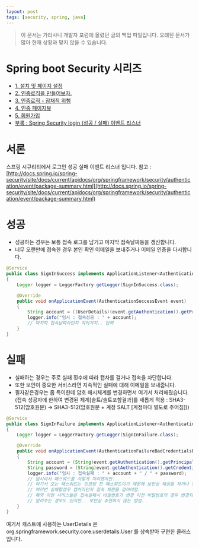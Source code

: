 ```yaml
---
layout: post
tags: [security, spring, java]
---
```


> 이 문서는 가리사니 개발자 포럼에 올렸던 글의 백업 파일입니다.
오래된 문서가 많아 현재 상황과 맞지 않을 수 있습니다.


# Spring boot Security 시리즈
- [1. 설치 및 페이지 설정](/2016/07/24/%EB%B0%B1%EC%97%85-%EA%B0%80%EB%A6%AC%EC%82%AC%EB%8B%88-Spring-boot-Security-1.-%EC%84%A4%EC%B9%98-%EB%B0%8F-%ED%8E%98%EC%9D%B4%EC%A7%80-%EC%84%A4%EC%A0%95.html)
- [2. 인증로직을 만들어보자.](/2016/07/25/%EB%B0%B1%EC%97%85-%EA%B0%80%EB%A6%AC%EC%82%AC%EB%8B%88-Spring-boot-Security-2.-%EC%9D%B8%EC%A6%9D-%EB%A1%9C%EC%A7%81%EC%9D%84-%EB%A7%8C%EB%93%A4%EC%96%B4%EB%B3%B4%EC%9E%90/html)
- [3. 인증로직 - 잠재적 위험](/2016/07/25/%EB%B0%B1%EC%97%85-%EA%B0%80%EB%A6%AC%EC%82%AC%EB%8B%88-Spring-boot-Security-3.-%EC%9D%B8%EC%A6%9D%EB%A1%9C%EC%A7%81-%EC%9E%A0%EC%9E%AC%EC%A0%81-%EC%9C%84%ED%97%98.html)
- [4. 인증 페이지뷰](/2016/07/26/%EB%B0%B1%EC%97%85-%EA%B0%80%EB%A6%AC%EC%82%AC%EB%8B%88-Spring-boot-Security-4.-%EC%9D%B8%EC%A6%9D-%ED%8E%98%EC%9D%B4%EC%A7%80%EB%B7%B0.html)
- [5. 회원가입](/2016/07/26/%EB%B0%B1%EC%97%85-%EA%B0%80%EB%A6%AC%EC%82%AC%EB%8B%88-Spring-boot-Security-5.-%ED%9A%8C%EC%9B%90%EA%B0%80%EC%9E%85.html)
- [부록 : Spring Security login (성공 / 실패) 이벤트 리스너 ](/2016/09/03/%EB%B0%B1%EC%97%85-%EA%B0%80%EB%A6%AC%EC%82%AC%EB%8B%88-Spring-Security-login-(%EC%84%B1%EA%B3%B5-%EC%8B%A4%ED%8C%A8)-%EC%9D%B4%EB%B2%A4%ED%8A%B8-%EB%A6%AC%EC%8A%A4%EB%84%88.html)


# 서론
스프링 시큐리티에서 로그인 성공 실패 이벤트 리스너 입니다.
참고 :
[http://docs.spring.io/spring-security/site/docs/current/apidocs/org/springframework/security/authentication/event/package-summary.html](http://docs.spring.io/spring-security/site/docs/current/apidocs/org/springframework/security/authentication/event/package-summary.html)


# 성공
- 성공하는 경우는 보통 접속 로그를 남기고 마지막 접속날짜등을 갱신합니다.
- 너무 오랜만에 접속한 경우 본인 확인 이메일을 보내주거나 이메일 인증을 다시합니다.
``` java
@Service
public class SignInSuccess implements ApplicationListener<AuthenticationSuccessEvent>
{
	Logger logger = LoggerFactory.getLogger(SignInSuccess.class);

	@Override
	public void onApplicationEvent(AuthenticationSuccessEvent event)
	{
		String account = ((UserDetails)(event.getAuthentication().getPrincipal())).getUsername();
		logger.info("임시 : 접속성공 : " + account);
		// 마지막 접속날짜라던지 여러가지.. 입력
	}
}
```


# 실패
- 실패하는 경우는 주로 실패 횟수에 따라 캡차를 걸거나 접속을 차단합니다.
- 또한 보안이 중요한 서비스라면 지속적인 실패에 대해 이메일을 보내줍니다.
- 필자같은경우는 좀 특이한데 암호 해시체계를 변경하면서 여기서 처리해줬습니다.
(접속 성공자에 한하여 변경된 체계[솔트/솔트포함결과]를 새롭게 적용 : SHA3-512(암호원문) -> SHA3-512(암호원문 + 계정 SALT [계정마다 별도로 주어짐]))
``` java
@Service
public class SignInFailure implements ApplicationListener<AuthenticationFailureBadCredentialsEvent>
{
	Logger logger = LoggerFactory.getLogger(SignInFailure.class);

	@Override
	public void onApplicationEvent(AuthenticationFailureBadCredentialsEvent event)
	{
		String account = (String)event.getAuthentication().getPrincipal();
		String password = (String)event.getAuthentication().getCredentials();
		logger.info("임시 : 접속실패 : " + account + " / " + password);
		// 임시라서 패스워드를 저렇게 처리했지만...
		// 여기서 오는 패스워드는 인코딩 전 패스워드이기 때문에 보안상 해싱을 하거나 별도의 처리를 해줘야합니다.
		// 여러번 실패할경우 캡차라던지 접속 제한을 걸어야함.
		// 해외 어떤 서비스들은 접속실패시 비밀번호가 변경 이전 비밀번호의 경우 변경되기 이전이라고
		// 알려주는 경우도 있지만.. 보안상 추천하지 않는 방법.
	}
}
```
여기서 캐스트에 사용하는 UserDetails 은 org.springframework.security.core.userdetails.User 를 상속받아 구현한 클래스 입니다.